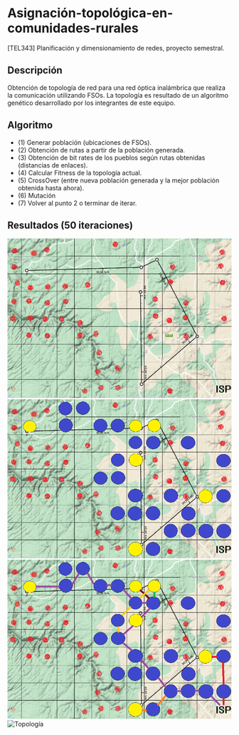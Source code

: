# Asignación-topológica-en-comunidades-rurales
[TEL343] Planificación y dimensionamiento de redes, proyecto semestral. 

## Descripción

Obtención de topología de red para una red óptica inalámbrica que realiza la comunicación utilizando FSOs. La topología es resultado de un algoritmo genético desarrollado por los integrantes de este equipo.

## Algoritmo

* (1) Generar población (ubicaciones de FSOs).
* (2) Obtención de rutas a partir de la población generada.
* (3) Obtención de bit rates de los pueblos según rutas obtenidas (distancias de enlaces).
* (4) Calcular Fitness de la topología actual.
* (5) CrossOver (entre nueva población generada y la mejor población obtenida hasta ahora).
* (6) Mutación
* (7) Volver al punto 2 o terminar de iterar.

## Resultados (50 iteraciones)

![grilla](imgs/grilla.png)
![Nodos](imgs/nodos.png)
![Nodos_y_rutas](imgs/nodos_y_rutas.png)
![Topología](imgs/topología_final.png)

